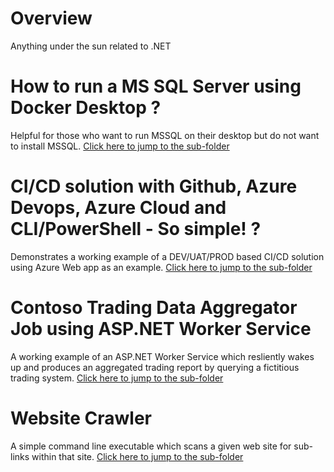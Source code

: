 # Overview
Anything under the sun related to .NET

# How to run a MS SQL Server using Docker Desktop ?
Helpful for those who want to run MSSQL on their desktop but do not want to install MSSQL. 
[Click here to jump to the sub-folder](/Docker101/README.MD)


# CI/CD solution with Github, Azure Devops, Azure Cloud and CLI/PowerShell - So simple! ?
Demonstrates a working example of a DEV/UAT/PROD based CI/CD solution using Azure Web app as an example.
[Click here to jump to the sub-folder](/DemoWebAppWithCiCd/README.MD)

# Contoso Trading Data Aggregator Job using ASP.NET Worker Service
A working example of an ASP.NET Worker Service which resliently wakes up and produces an aggregated trading report by querying a fictitious trading system.
[Click here to jump to the sub-folder](/ContosoTradingReportGenerator/README.MD)

# Website Crawler
A simple command line executable which scans a given web site for sub-links within that site.
[Click here to jump to the sub-folder](/WebsiteCrawler/README.MD)
